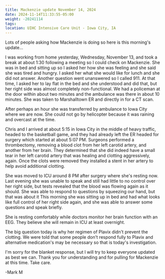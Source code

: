 ```yaml
---
title: Mackenzie update November 14, 2024
date: 2024-11-14T11:33:55-05:00
weight: -20241114
tags:
location: UIHC Intensive Care Unit - Iowa City, IA
---
```


Lots of people asking how Mackenzie is doing so here is this morning's update...

I was working from home yesterday, Wednesday, November 13, and took a break at about 1:30 following a meeting so I could check on Mackenzie.  She was in bed and sitting up so I asked her how she was feeling and she said she was tired and hungry. I asked her what she would like for lunch and she did not answer. Another question went unanswered so I called 911. At that time, I asked her to lay flat in the bed and she understood and did that, but her right side was almost completely non-functional. We had a policeman at the door within about two minutes and the ambulance was there in about 10 minutes.  She was taken to Marshalltown ER and directly in for a CT scan. 

After perhaps an hour she was transferred by ambulance to Iowa City where we are now.  She could not go by helicopter because it was raining and overcast at the time.

Chris and I arrived at about 5:15 in Iowa City in the middle of heavy traffic, headed to the basketball game, and they had already left the ER headed for surgery which started at about 5:07 PM.  Surgeons performed a thrombectomy, removing a blood clot from her left carotid artery, and another from her brain.  They determined that she did indeed have a small tear in her left carotid artery that was healing and clotting aggressively, again.  Once the clots were removed they installed a stent in her artery to help avoid additional clotting.

She was moved to ICU around 8 PM after surgery where she's resting now. Last evening she was unable to speak and still had little to no control over her right side, but tests revealed that the blood was flowing again as it should. She was able to respond to questions by squeezing our hand, but that was about it  This morning she was sitting up in bed and had what looks like full control of her right side again, and she was able to answer some questions and speak briefly.

She is resting comfortably while doctors monitor her brain function with an EEG.  They believe she will remain in ICU at least overnight.

The big question today is why her regimen of Plavix didn't prevent the clotting.  We were told that some people don't respond fully to Plavix and alternative medication's may be necessary so that is today's investigation.

I'm sorry for the blanket response, but I will try to keep everyone updated as best we can.  Thank you for understanding and for pulling for Mackenzie at this time. Take care.

-Mark M

